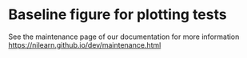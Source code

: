 # Baseline figure for plotting tests

See the maintenance page of our documentation for more information
https://nilearn.github.io/dev/maintenance.html
